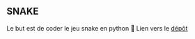 ## SNAKE

Le but est de coder le jeu snake  en python 🐍
Lien vers le [dépôt](https://github.com/boisgera/python-fr)
